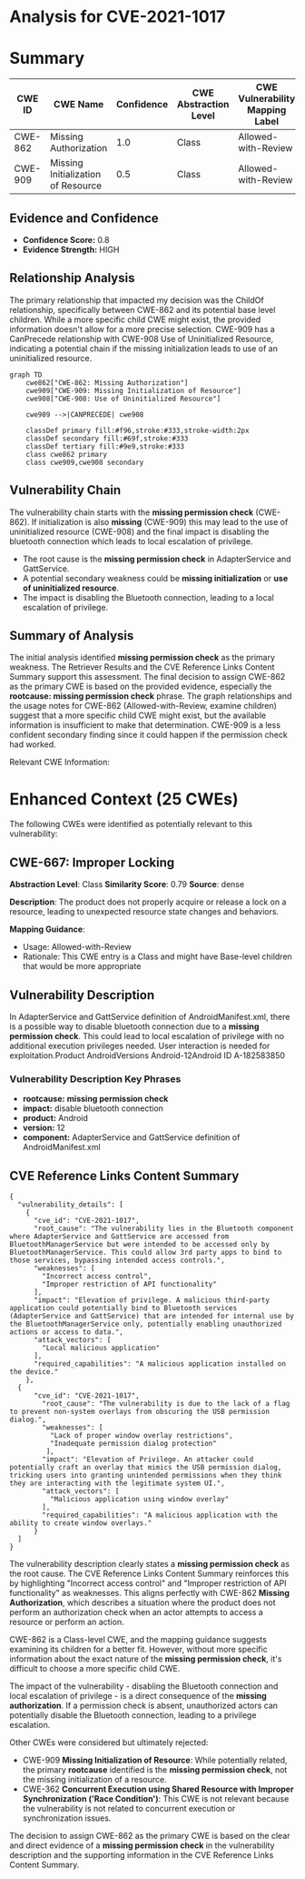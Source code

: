 # Analysis for CVE-2021-1017

# Summary
| CWE ID | CWE Name | Confidence | CWE Abstraction Level | CWE Vulnerability Mapping Label | CWE-Vulnerability Mapping Notes |
|---|---|---|---|---|---|
| CWE-862 | Missing Authorization | 1.0 | Class | Allowed-with-Review | Primary CWE |
| CWE-909 | Missing Initialization of Resource | 0.5 | Class | Allowed-with-Review | Secondary Candidate |

## Evidence and Confidence

*   **Confidence Score:** 0.8
*   **Evidence Strength:** HIGH

## Relationship Analysis
The primary relationship that impacted my decision was the ChildOf relationship, specifically between CWE-862 and its potential base level children. While a more specific child CWE might exist, the provided information doesn't allow for a more precise selection. CWE-909 has a CanPrecede relationship with CWE-908 Use of Uninitialized Resource, indicating a potential chain if the missing initialization leads to use of an uninitialized resource.

```mermaid
graph TD
    cwe862["CWE-862: Missing Authorization"]
    cwe909["CWE-909: Missing Initialization of Resource"]
    cwe908["CWE-908: Use of Uninitialized Resource"]

    cwe909 -->|CANPRECEDE| cwe908
    
    classDef primary fill:#f96,stroke:#333,stroke-width:2px
    classDef secondary fill:#69f,stroke:#333
    classDef tertiary fill:#9e9,stroke:#333
    class cwe862 primary
    class cwe909,cwe908 secondary
```

## Vulnerability Chain
The vulnerability chain starts with the **missing permission check** (CWE-862). If initialization is also **missing** (CWE-909) this may lead to the use of uninitialized resource (CWE-908) and the final impact is disabling the bluetooth connection which leads to local escalation of privilege.
  - The root cause is the **missing permission check** in AdapterService and GattService.
  - A potential secondary weakness could be **missing initialization** or **use of uninitialized resource**.
  - The impact is disabling the Bluetooth connection, leading to a local escalation of privilege.

## Summary of Analysis
The initial analysis identified **missing permission check** as the primary weakness. The Retriever Results and the CVE Reference Links Content Summary support this assessment. The final decision to assign CWE-862 as the primary CWE is based on the provided evidence, especially the **rootcause: missing permission check** phrase. The graph relationships and the usage notes for CWE-862 (Allowed-with-Review, examine children) suggest that a more specific child CWE might exist, but the available information is insufficient to make that determination. CWE-909 is a less confident secondary finding since it could happen if the permission check had worked.

Relevant CWE Information:

# Enhanced Context (25 CWEs)
The following CWEs were identified as potentially relevant to this vulnerability:

## CWE-667: Improper Locking
**Abstraction Level**: Class
**Similarity Score**: 0.79
**Source**: dense

**Description**:
The product does not properly acquire or release a lock on a resource, leading to unexpected resource state changes and behaviors.

**Mapping Guidance**:
- Usage: Allowed-with-Review
- Rationale: This CWE entry is a Class and might have Base-level children that would be more appropriate

## Vulnerability Description
In AdapterService and GattService definition of AndroidManifest.xml, there is a possible way to disable bluetooth connection due to a **missing permission check**. This could lead to local escalation of privilege with no additional execution privileges needed. User interaction is needed for exploitation.Product AndroidVersions Android-12Android ID A-182583850

### Vulnerability Description Key Phrases
- **rootcause:** **missing permission check**
- **impact:** disable bluetooth connection
- **product:** Android
- **version:** 12
- **component:** AdapterService and GattService definition of AndroidManifest.xml

## CVE Reference Links Content Summary
```
{
  "vulnerability_details": [
    {
      "cve_id": "CVE-2021-1017",
      "root_cause": "The vulnerability lies in the Bluetooth component where AdapterService and GattService are accessed from BluetoothManagerService but were intended to be accessed only by BluetoothManagerService. This could allow 3rd party apps to bind to those services, bypassing intended access controls.",
      "weaknesses": [
        "Incorrect access control",
        "Improper restriction of API functionality"
      ],
      "impact": "Elevation of privilege. A malicious third-party application could potentially bind to Bluetooth services (AdapterService and GattService) that are intended for internal use by the BluetoothManagerService only, potentially enabling unauthorized actions or access to data.",
      "attack_vectors": [
        "Local malicious application"
      ],
      "required_capabilities": "A malicious application installed on the device."
    },
  {
      "cve_id": "CVE-2021-1017",
        "root_cause": "The vulnerability is due to the lack of a flag to prevent non-system overlays from obscuring the USB permission dialog.",
        "weaknesses": [
          "Lack of proper window overlay restrictions",
          "Inadequate permission dialog protection"
         ],
        "impact": "Elevation of Privilege. An attacker could potentially craft an overlay that mimics the USB permission dialog, tricking users into granting unintended permissions when they think they are interacting with the legitimate system UI.",
        "attack_vectors": [
          "Malicious application using window overlay"
        ],
        "required_capabilities": "A malicious application with the ability to create window overlays."
      }
  ]
}
```

The vulnerability description clearly states a **missing permission check** as the root cause. The CVE Reference Links Content Summary reinforces this by highlighting "Incorrect access control" and "Improper restriction of API functionality" as weaknesses. This aligns perfectly with CWE-862 **Missing Authorization**, which describes a situation where the product does not perform an authorization check when an actor attempts to access a resource or perform an action.

CWE-862 is a Class-level CWE, and the mapping guidance suggests examining its children for a better fit. However, without more specific information about the exact nature of the **missing permission check**, it's difficult to choose a more specific child CWE.

The impact of the vulnerability - disabling the Bluetooth connection and local escalation of privilege - is a direct consequence of the **missing authorization**. If a permission check is absent, unauthorized actors can potentially disable the Bluetooth connection, leading to a privilege escalation.

Other CWEs were considered but ultimately rejected:

*   CWE-909 **Missing Initialization of Resource**: While potentially related, the primary **rootcause** identified is the **missing permission check**, not the missing initialization of a resource.
*   CWE-362 **Concurrent Execution using Shared Resource with Improper Synchronization ('Race Condition')**: This CWE is not relevant because the vulnerability is not related to concurrent execution or synchronization issues.

The decision to assign CWE-862 as the primary CWE is based on the clear and direct evidence of a **missing permission check** in the vulnerability description and the supporting information in the CVE Reference Links Content Summary.